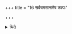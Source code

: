 +++
title = "16 सर्वचमसानामेष कल्पः"

+++

<details><summary>थिते</summary>

16. This is the procedure of (filling) all the goblets.  
</details>
